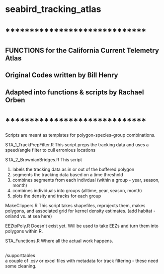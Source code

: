 # seabird_tracking_atlas

# *****************************
## FUNCTIONS for the California Current Telemetry Atlas
## Original Codes written by Bill Henry 
## Adapted into functions & scripts by Rachael Orben 
# *****************************

Scripts are meant as templates for polygon-species-group combinations.

STA_1_TrackPrepFilter.R
This script preps the tracking data and uses a speed/angle filter to cull erronious locations

STA_2_BrownianBridges.R
This script 
  1. labels the tracking data as in or out of the buffered polygon 
  2. segments the tracking data based on a time threshold
  3. combines segments from each indivdual (within a group - year, season, month)
  4. combines individuals into groups (alltime, year, season, month)
  5. plots the density and tracks for each group 

MakeClippers.R
This script takes shapefiles, reprojects them, makes polygons, and associated grid for kernel density estimates. 
  (add habitat - onland vs. at sea here)

EEZtoPoly.R 
  Doesn't exist yet. Will be used to take EEZs and turn them into polygons within R. 
  
STA_Functions.R
  Where all the actual work happens. 

##
/supporttables  
  a couple of .csv or excel files with metadata for track filtering - these need some cleaning. 
